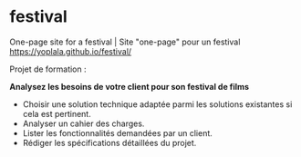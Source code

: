 # festival
One-page site for a festival | Site "one-page" pour un festival
https://yoplala.github.io/festival/

Projet de formation : 

**Analysez les besoins de votre client pour son festival de films**
- Choisir une solution technique adaptée parmi les solutions existantes si cela est pertinent.
- Analyser un cahier des charges.
- Lister les fonctionnalités demandées par un client.
- Rédiger les spécifications détaillées du projet.

